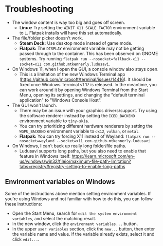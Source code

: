 # Troubleshooting
* The window content is way too big and goes off screen.
  * **Linux:** Try setting the `WINIT_X11_SCALE_FACTOR` environment variable to `1`.
    Flatpak installs will have this set automatically.
* The file/folder picker doesn't work.
  * **Steam Deck:** Use desktop mode instead of game mode.
  * **Flatpak:** The `DISPLAY` environment variable may not be getting passed through to the container.
    This has been observed on GNOME systems.
    Try running `flatpak run --nosocket=fallback-x11 --socket=x11 com.github.mtkennerly.ludusavi`.
* On Windows 11, when I open the GUI, a console window also stays open.
  * This is a limitation of the new Windows Terminal app (https://github.com/microsoft/terminal/issues/14416).
    It should be fixed once Windows Terminal v1.17 is released.
    In the meantime, you can work around it by opening Windows Terminal from the Start Menu,
    opening its settings, and changing the "default terminal application" to "Windows Console Host".
* The GUI won't launch.
  * There may be an issue with your graphics drivers/support.
    Try using the software renderer instead by setting the `ICED_BACKEND` environment variable to `tiny-skia`.
  * You can try prioritizing different hardware renderers
    by setting the `WGPU_BACKEND` environment variable to `dx12`, `vulkan`, or `metal`.
  * **Flatpak:** You can try forcing X11 instead of Wayland:
    `flatpak run --nosocket=wayland --socket=x11 com.github.mtkennerly.ludusavi`
* On Windows, I can't back up really long folder/file paths.
  * Ludusavi supports long paths,
    but you also need to enable that feature in Windows itself:
    https://learn.microsoft.com/en-us/windows/win32/fileio/maximum-file-path-limitation?tabs=registry#registry-setting-to-enable-long-paths

## Environment variables on Windows
Some of the instructions above mention setting environment variables.
If you're using Windows and not familiar with how to do this,
you can follow these instructions:

* Open the Start Menu,
  search for `edit the system environment variables`,
  and select the matching result.
* In the new window, click the `environment variables...` button.
* In the upper `user variables` section, click the `new...` button,
  then enter the variable name and value.
  If the variable already exists, select it and click `edit...`.
